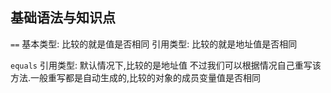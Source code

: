 
## 基础语法与知识点
`==`
    基本类型: 比较的就是值是否相同
    引用类型: 比较的就是地址值是否相同

`equals`
    引用类型: 默认情况下,比较的是地址值
    不过我们可以根据情况自己重写该方法.一般重写都是自动生成的,比较的对象的成员变量值是否相同


